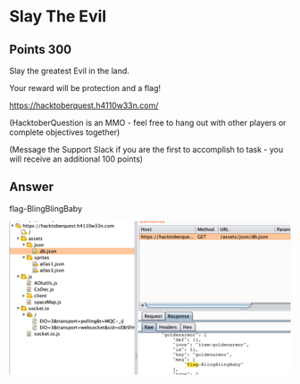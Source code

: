 # Slay The Evil

## Points 300 

Slay the greatest Evil in the land.

Your reward will be protection and a flag!

https://hacktoberquest.h4110w33n.com/

(HacktoberQuestion is an MMO - feel free to hang out with other players or complete objectives together)

(Message the Support Slack if you are the first to accomplish to task - you will receive an additional 100 points)


## Answer

flag-BlingBlingBaby

![](300_slay_the_evil_json.png)